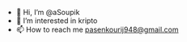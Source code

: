 - 👋 Hi, I’m @aSoupik
- 👀 I’m interested in kripto
- 📫 How to reach me pasenkourij948@gmail.com

<!---
aSoupik/aSoupik is a ✨ special ✨ repository because its `README.md` (this file) appears on your GitHub profile.
You can click the Preview link to take a look at your changes.
--->
